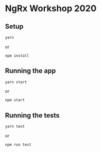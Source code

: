 # NgRx Workshop 2020

## Setup

```sh
yarn
```

or

```sh
npm install
```

## Running the app

```sh
yarn start
```

or

```sh
npm start
```

## Running the tests

```sh
yarn test
```

or

```sh
npm run test
```
